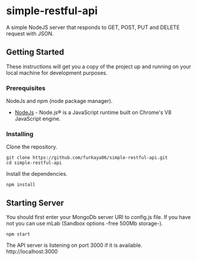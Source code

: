 # simple-restful-api

A simple NodeJS server that responds to GET, POST, PUT and DELETE request with JSON.

## Getting Started

These instructions will get you a copy of the project up and running on your local machine for development purposes.

### Prerequisites

NodeJs and npm (node package manager).

* [NodeJs](https://nodejs.org/en/) - Node.js® is a JavaScript runtime built on Chrome's V8 JavaScript engine.

### Installing

Clone the repository.

```
git clone https://github.com/furkaya06/simple-restful-api.git
cd simple-restful-api
```

Install the dependencies.

```
npm install
```

## Starting Server

You should first enter your MongoDb server URI to config.js file. If you have not you can use mLab (Sandbox options -free 500Mb storage-).

```
npm start
```

The API server is listening on port 3000 if it is available. http://localhost:3000